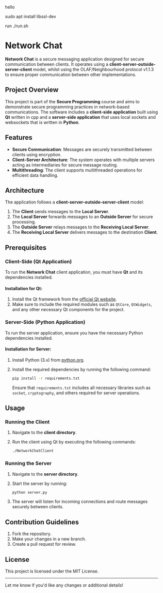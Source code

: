 hello

sudo apt install libssl-dev

run ./run.sh


# Network Chat

**Network Chat** is a secure messaging application designed for secure communication between clients. It operates using a **client-server-outside-server-client** model, whilst using the OLAF/Neighbourhood protocol v1.1.3 to ensure proper communication between other implementations.

## Project Overview

This project is part of the **Secure Programming** course and aims to demonstrate secure programming practices in network-based communications. The software includes a **client-side application** built using **Qt** written in cpp and a **server-side application** that uses local sockets and websockets that is written in **Python**.

## Features

- **Secure Communication**: Messages are securely transmitted between clients using encryption.
- **Client-Server Architecture**: The system operates with multiple servers acting as intermediaries for secure message routing.
- **Multithreading**: The client supports multithreaded operations for efficient data handling.

## Architecture

The application follows a **client-server-outside-server-client** model:
1. The **Client** sends messages to the **Local Server**.
2. The **Local Server** forwards messages to an **Outside Server** for secure processing.
3. The **Outside Server** relays messages to the **Receiving Local Server**.
4. The **Receiving Local Server** delivers messages to the destination **Client**.

## Prerequisites

### Client-Side (Qt Application)
To run the **Network Chat** client application, you must have **Qt** and its dependencies installed.

#### Installation for Qt:
1. Install the Qt framework from the [official Qt website](https://www.qt.io/download).
2. Make sure to include the required modules such as `QtCore`, `QtWidgets`, and any other necessary Qt components for the project.

### Server-Side (Python Application)
To run the server application, ensure you have the necessary Python dependencies installed.

#### Installation for Server:
1. Install Python (3.x) from [python.org](https://www.python.org/downloads/).
2. Install the required dependencies by running the following command:

   ```bash
   pip install -r requirements.txt
   ```

   Ensure that `requirements.txt` includes all necessary libraries such as `socket`, `cryptography`, and others required for server operations.

## Usage

### Running the Client

1. Navigate to the **client directory**.
2. Run the client using Qt by executing the following commands:

   ```bash
   ./NetworkChatClient
   ```

### Running the Server

1. Navigate to the **server directory**.
2. Start the server by running:

   ```bash
   python server.py
   ```

3. The server will listen for incoming connections and route messages securely between clients.

## Contribution Guidelines

1. Fork the repository.
2. Make your changes in a new branch.
3. Create a pull request for review.

## License

This project is licensed under the MIT License.

---

Let me know if you'd like any changes or additional details!